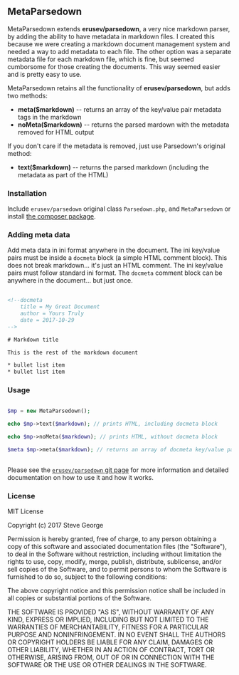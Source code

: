 ## MetaParsedown

MetaParsedown extends **erusev/parsedown**, a very nice markdown parser, by adding the ability to have metadata in markdown files.  I created this because we were creating a markdown document management system and needed a way to add metadata to each file.  The other option was a separate metadata file for each markdown file, which is fine, but seemed cumborsome for those creating the documents.  This way seemed easier and is pretty easy to use.

MetaParsedown retains all the functionality of **erusev/parsedown**, but adds two methods:

* **meta($markdown)** -- returns an array of the key/value pair metadata tags in the markdown
* **noMeta($markdown)** -- returns the parsed mardown with the metadata removed for HTML output

If you don't care if the metadata is removed, just use Parsedown's original method:

* **text($markdown)** -- returns the parsed markdown (including the metadata as part of the HTML)


### Installation

Include `erusev/parsedown` original class `Parsedown.php`, and `MetaParsedown` or install [the composer package](https://packagist.org/packages/pagerange/metaparsedown).

### Adding meta data

Add meta data in ini format anywhere in the document.  The ini key/value pairs must be inside a `docmeta` block (a simple HTML comment block).  This does not break markdown... it's just an HTML comment.  The ini key/value pairs must follow standard ini format.  The `docmeta` comment block can be anywhere in the document... but just once.

```html
  
<!--docmeta
	title = My Great Document
	author = Yours Truly
	date = 2017-10-29
-->

# Markdown title

This is the rest of the markdown document

* bullet list item
* bullet list item

```

### Usage

``` php

$mp = new MetaParsedown();

echo $mp->text($markdown); // prints HTML, including docmeta block

echo $mp->noMeta($markdown); // prints HTML, without docmeta block

$meta $mp->meta($markdown); // returns an array of docmeta key/value pairs
  
```

Please see the [`erusev/parsedown` git page](https://github.com/erusev/parsedown) for more information and detailed documentation on how to use it and how it works.

### License

MIT License

Copyright (c) 2017 Steve George

Permission is hereby granted, free of charge, to any person obtaining a copy
of this software and associated documentation files (the "Software"), to deal
in the Software without restriction, including without limitation the rights
to use, copy, modify, merge, publish, distribute, sublicense, and/or sell
copies of the Software, and to permit persons to whom the Software is
furnished to do so, subject to the following conditions:

The above copyright notice and this permission notice shall be included in all
copies or substantial portions of the Software.

THE SOFTWARE IS PROVIDED "AS IS", WITHOUT WARRANTY OF ANY KIND, EXPRESS OR
IMPLIED, INCLUDING BUT NOT LIMITED TO THE WARRANTIES OF MERCHANTABILITY,
FITNESS FOR A PARTICULAR PURPOSE AND NONINFRINGEMENT. IN NO EVENT SHALL THE
AUTHORS OR COPYRIGHT HOLDERS BE LIABLE FOR ANY CLAIM, DAMAGES OR OTHER
LIABILITY, WHETHER IN AN ACTION OF CONTRACT, TORT OR OTHERWISE, ARISING FROM,
OUT OF OR IN CONNECTION WITH THE SOFTWARE OR THE USE OR OTHER DEALINGS IN THE
SOFTWARE.





